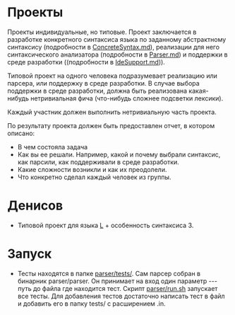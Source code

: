 # Проекты

Проекты индивидуальные, но типовые. Проект заключается в разработке конкретного синтаксиса языка по заданному абстрактному синтаксису (подробности в [ConcreteSyntax.md](tasks/ConcreteSyntax.md)), реализации для него синтаксического анализатора (подробности в [Parser.md](tasks/Parser.md)) и поддержки в среде разработки ((подробности в [IdeSupport.md](tasks/IdeSupport.md))).

Типовой проект на одного человека подразумевает реализацию или парсера, или поддержку в среде разработки. В случае выбора поддержки в среде разработки, должна быть реализована какая-нибудь нетривиальная фича (что-нибудь сложнее подсветки лексики).

Каждый участник должен выполнить нетривиальную часть проекта.

По результату проекта должен быть предоставлен отчет, в котором описано:

* В чем состояла задача
* Как вы ее решали. Например, какой и почему выбрали синтаксис, как парсили, как поддерживали в среде разработки.
* Какие сложности возникли и как их преодолели.
* Что конкретно сделал каждый человек из группы.


# Денисов
   * Типовой проект для языка [L](lang/L.md) + особенность синтаксиса 3.

# Запуск

   * Тесты находятся в папке [parser/tests/](parser/tests/). Сам парсер собран в бинарник parser/parser. Он принимает на вход один параметр --- путь до файла где находится тест. Скрипт [parser/run.sh](parser/run.sh) запускает все тесты. Для добавления тестов достаточно написать тест в файл и добавить его в папку tests/ с расширением .in.
